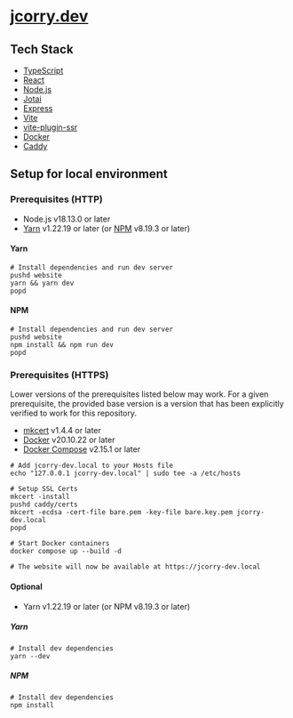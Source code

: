 # [jcorry.dev](https://jcorry.dev)

## Tech Stack

- [TypeScript](https://typescriptlang.org)
- [React](https://reactjs.org)
- [Node.js](https://nodejs.org/)
- [Jotai](https://jotai.org)
- [Express](https://expressjs.com)
- [Vite](https://vitejs.dev)
- [vite-plugin-ssr](https://vite-plugin-ssr.com)
- [Docker](https://www.docker.com/)
- [Caddy](https://caddyserver.com/)

## Setup for local environment

### Prerequisites (HTTP)

- Node.js v18.13.0 or later
- [Yarn](https://yarnpkg.com/) v1.22.19 or later (or [NPM](https://www.npmjs.com) v8.19.3 or later)

#### Yarn

```
# Install dependencies and run dev server
pushd website
yarn && yarn dev
popd
```

#### NPM

```
# Install dependencies and run dev server
pushd website
npm install && npm run dev
popd
```

### Prerequisites (HTTPS)

Lower versions of the prerequisites listed below may work. For a given prerequisite, the provided base version is a version that has been explicitly verified to work for this repository.

- [mkcert](https://mkcert.dev/) v1.4.4 or later
- [Docker](https://www.docker.com/) v20.10.22 or later
- [Docker Compose](https://docs.docker.com/compose/) v2.15.1 or later

```
# Add jcorry-dev.local to your Hosts file
echo "127.0.0.1 jcorry-dev.local" | sudo tee -a /etc/hosts

# Setup SSL Certs
mkcert -install
pushd caddy/certs
mkcert -ecdsa -cert-file bare.pem -key-file bare.key.pem jcorry-dev.local
popd

# Start Docker containers
docker compose up --build -d

# The website will now be available at https://jcorry-dev.local
```

#### Optional

- Yarn v1.22.19 or later (or NPM v8.19.3 or later)

##### Yarn

```
# Install dev dependencies
yarn --dev
```

##### NPM

```
# Install dev dependencies
npm install
```
